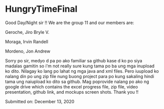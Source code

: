 # HungryTimeFinal

Good Day/Night sir !! We are the group 11 and our members are:

Geroche, Jiro Bryle V.

Moraga, Irvin Randell

Mordeno, Jon Andrew

Sorry po sir, medyo d pa po ako familiar sa github kase d ko po siya madalas gamitin so i'm not really sure kung tama po ba ung mga inupload ko dito. Nilagay ko lang po lahat ng mga java and xml files. Pero iuupload ko nalang din po ung zip file nung buong project para po kung sakaling hindi tama ung naiupload ko dito sa github. Mag poprovide nalang po ako ng google drive which contains the excel progress file, zip file, video presentation, github link, and mockups screen shots. Thank you !!

Submitted on: December 13, 2020
